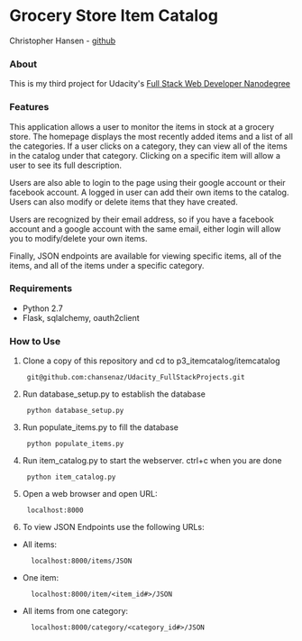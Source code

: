 # Grocery Store Item Catalog
Christopher Hansen - [github](https://github.com/chansenaz)

### About
This is my third project for Udacity's [Full Stack Web Developer Nanodegree](https://www.udacity.com/course/full-stack-web-developer-nanodegree--nd004)

### Features
This application allows a user to monitor the items in stock at a grocery store. The homepage displays the most recently added items and a list of all the categories. If a user clicks on a category, they can view all of the items in the catalog under that category. Clicking on a specific item will allow a user to see its full description.

Users are also able to login to the page using their google account or their facebook account. A logged in user can add their own items to the catalog. Users can also modify or delete items that they have created.

Users are recognized by their email address, so if you have a facebook account and a google account with the same email, either login will allow you to modify/delete your own items.

Finally, JSON endpoints are available for viewing specific items, all of the items, and all of the items under a specific category.

### Requirements
* Python 2.7
* Flask, sqlalchemy, oauth2client


### How to Use

1. Clone a copy of this repository and cd to p3_itemcatalog/itemcatalog

		git@github.com:chansenaz/Udacity_FullStackProjects.git
		
2. Run database_setup.py to establish the database

		python database_setup.py

3. Run populate_items.py to fill the database

		python populate_items.py

4. Run item_catalog.py to start the webserver. ctrl+c when you are done

		python item_catalog.py

5. Open a web browser and open URL:

		localhost:8000
		
6. To view JSON Endpoints use the following URLs:

* All items:

		localhost:8000/items/JSON
        
* One item:

		localhost:8000/item/<item_id#>/JSON

* All items from one category:

		localhost:8000/category/<category_id#>/JSON